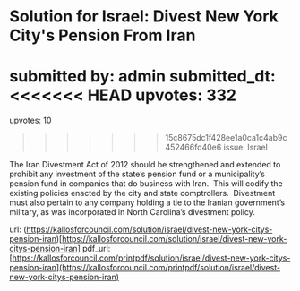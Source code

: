 # Solution for Israel: Divest New York City's Pension From Iran #

submitted by: admin
submitted_dt: 
<<<<<<< HEAD
upvotes: 332
=======
upvotes: 10
>>>>>>> 15c8675dc1f428ee1a0ca1c4ab9c452466fd40e6
issue: Israel

The Iran Divestment Act of 2012 should be strengthened and extended to prohibit any investment of the state’s pension fund or a municipality’s pension fund in companies that do business with Iran.  This will codify the existing policies enacted by the city and state comptrollers. 
Divestment must also pertain to any company holding a tie to the Iranian government’s military, as was incorporated in North Carolina’s divestment policy.

url: (https://kallosforcouncil.com/solution/israel/divest-new-york-citys-pension-iran)[https://kallosforcouncil.com/solution/israel/divest-new-york-citys-pension-iran]
pdf_url: [https://kallosforcouncil.com/printpdf/solution/israel/divest-new-york-citys-pension-iran](https://kallosforcouncil.com/printpdf/solution/israel/divest-new-york-citys-pension-iran)